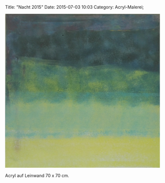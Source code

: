 Title: "Nacht 2015"
Date: 2015-07-03 10:03
Category: Acryl-Malerei;

![Nacht](./images/acryl/smeerws-2015-nacht.jpg "Nacht")


Acryl auf Leinwand 70 x 70 cm.

